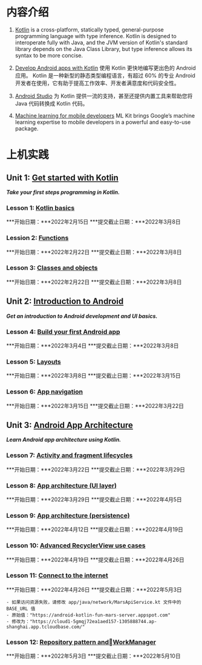 # 内容介绍
1. [Kotlin](https://kotlinlang.org/) is a cross-platform, statically typed, general-purpose programming language with type inference. Kotlin is designed to interoperate fully with Java, and the JVM version of Kotlin's standard library depends on the Java Class Library, but type inference allows its syntax to be more concise.

2. [Develop Android apps with Kotlin](https://developer.android.com/kotlin) 使用 Kotlin 更快地编写更出色的 Android 应用。 Kotlin 是一种新型的静态类型编程语言，有超过 60% 的专业 Android 开发者在使用，它有助于提高工作效率、开发者满意度和代码安全性。

3. [Android Studio](https://developer.android.com/studio) 为 Kotlin 提供一流的支持，甚至还提供内置工具来帮助您将 Java 代码转换成 Kotlin 代码。

4. [Machine learning for mobile developers](https://developers.google.com/ml-kit) ML Kit brings Google’s machine learning expertise to mobile developers in a powerful and easy-to-use package. 


# 上机实践

## Unit 1: [Get started with Kotlin](https://developer.android.com/courses/android-development-with-kotlin/unit-1)
***Take your first steps programming in Kotlin.***

### Lesson 1: [Kotlin basics](https://developer.android.com/courses/pathways/android-development-with-kotlin-1) 
***开始日期：***2022年2月15日
***提交截止日期：***2022年3月8日

### Lession 2: [Functions](https://developer.android.com/courses/pathways/android-development-with-kotlin-2)
***开始日期：***2022年2月22日
***提交截止日期：***2022年3月8日

### Lesson 3: [Classes and objects](https://developer.android.com/courses/pathways/android-development-with-kotlin-3)
***开始日期：***2022年2月22日
***提交截止日期：***2022年3月8日

## Unit 2: [Introduction to Android](https://developer.android.com/courses/android-development-with-kotlin/unit-2)
***Get an introduction to Android development and UI basics.***

### Lesson 4: [Build your first Android app](https://developer.android.com/courses/pathways/android-development-with-kotlin-4)
***开始日期：***2022年3月4日
***提交截止日期：***2022年3月8日

### Lesson 5: [Layouts](https://developer.android.com/courses/pathways/android-development-with-kotlin-5)
***开始日期：***2022年3月8日
***提交截止日期：***2022年3月15日

### Lesson 6: [App navigation](https://developer.android.com/courses/pathways/android-development-with-kotlin-6)
***开始日期：***2022年3月15日
***提交截止日期：***2022年3月22日

## Unit 3: [Android App Architecture](https://developer.android.com/courses/android-development-with-kotlin/unit-3)
***Learn Android app architecture using Kotlin.***

### Lesson 7: [Activity and fragment lifecycles](https://developer.android.com/courses/pathways/android-development-with-kotlin-7)
***开始日期：***2022年3月22日
***提交截止日期：***2022年3月29日

### Lesson 8: [App architecture (UI layer)](https://developer.android.com/courses/pathways/android-development-with-kotlin-8)
***开始日期：***2022年3月29日
***提交截止日期：***2022年4月5日

### Lesson 9: [App architecture (persistence)](https://developer.android.com/courses/pathways/android-development-with-kotlin-9)
***开始日期：***2022年4月12日
***提交截止日期：***2022年4月19日

### Lesson 10: [Advanced RecyclerView use cases](https://developer.android.com/courses/pathways/android-development-with-kotlin-10)
***开始日期：***2022年4月19日
***提交截止日期：***2022年4月26日

### Lesson 11: [Connect to the internet](https://developer.android.com/courses/pathways/android-development-with-kotlin-11)
***开始日期：***2022年4月26日
***提交截止日期：***2022年5月3日

    - 如果访问资源失败，请修改 app/java/network/MarsApiService.kt 文件中的 BASE_URL 值
    - 原始值："https://android-kotlin-fun-mars-server.appspot.com"
    - 修改为："https://cloud1-5gmqj72ea1aed157-1305888744.ap-shanghai.app.tcloudbase.com/"

### Lesson 12: [Repository pattern andWorkManager](https://developer.android.com/courses/pathways/android-development-with-kotlin-12)
***开始日期：***2022年5月3日
***提交截止日期：***2022年5月10日